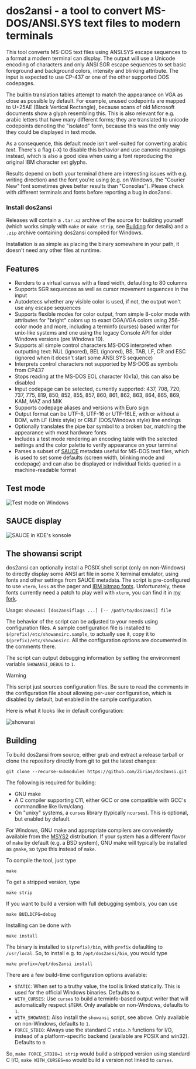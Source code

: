 # dos2ansi - a tool to convert MS-DOS/ANSI.SYS text files to modern terminals

This tool converts MS-DOS text files using ANSI.SYS escape sequences to a
format a modern terminal can display. The output will use a Unicode encoding
of characters and only ANSI SGR escape sequences to set basic foreground and
background colors, intensity and blinking attribute. The input is expected to
use CP-437 or one of the other supported DOS codepages.

The builtin translation tables attempt to match the appearance on VGA as close
as possible by default. For example, unused codepoints are mapped to U+25AE
(Black Vertical Rectangle), because scans of old Microsoft documents show a
glyph resembling this. This is also relevant for e.g. arabic letters that have
many different forms; they are translated to unicode codepoints denoting the
"isolated" form, because this was the only way they could be displayed in text
mode.

As a consequence, this default mode isn't well-suited for converting arabic
*text*. There's a flag (`-X`) to disable this behavior and use canonic
mappings instead, which is also a good idea when using a font reproducing the
original IBM character set glyphs.

Results depend on both your terminal (there are interesting issues with e.g.
writing direction) and the font you're using (e.g. on Windows, the "Courier
New" font sometimes gives better results than "Consolas"). Please check with
different terminals and fonts before reporting a bug in dos2ansi.

### Install dos2ansi

Releases will contain a `.tar.xz` archive of the source for building yourself
(which works simply with `make` or `make strip`, see [Building](#building) for
details) and a `.zip` archive containing dos2ansi compiled for Windows.

Installation is as simple as placing the binary somewhere in your path, it
doesn't need any other files at runtime.

## Features

* Renders to a virtual canvas with a fixed width, defaulting to 80 columns
* Supports SGR sequences as well as cursor movement sequences in the input
* Autodetecs whether any visible color is used, if not, the output won't
  use any escape sequences
* Supports flexible modes for color output, from simple 8-color mode with
  attributes for "bright" colors up to exact CGA/VGA colors using 256-color
  mode and more, including a terminfo (curses) based writer for unix-like
  systems and one using the legacy Console API for older Windows versions
  (pre Windows 10).
* Supports all simple control characters MS-DOS interpreted when outputting
  text: NUL (ignored), BEL (ignored), BS, TAB, LF, CR and ESC (ignored when
  it doesn't start some ANSI.SYS sequence)
* Interprets control characters not supported by MS-DOS as symbols from CP437
* Stops reading at the MS-DOS EOL character (0x1a), this can also be disabled
* Input codepage can be selected, currently supported: 437, 708, 720, 737,
  775, 819, 850, 852, 855, 857, 860, 861, 862, 863, 864, 865, 869, KAM, MAZ
  and MIK
* Supports codepage aliases and versions with Euro sign
* Output format can be UTF-8, UTF-16 or UTF-16LE, with or without a BOM, with
  LF (Unix style) or CRLF (DOS/Windows style) line endings
* Optionally translates the pipe bar symbol to a broken bar, matching the
  appearance with most hardware fonts
* Includes a test mode rendering an encoding table with the selected settings
  and the color palette to verify appearance on your terminal
* Parses a subset of [SAUCE](https://github.com/radman1/sauce) metadata useful
  for MS-DOS text files, which is used to set some defaults (screen width,
  blinking mode and codepage) and can also be displayed or individual fields
  queried in a machine-readable format

## Test mode

![Test mode on Windows](.github/screenshots/dos2ansi_test_win32.png?raw=true)

## SAUCE display

![SAUCE in KDE's konsole](.github/screenshots/dos2ansi_sauce.png?raw=true)

## The showansi script

dos2ansi can optionally install a POSIX shell script (only on non-Windows) to
directly display some ANSI art file in some X terminal emulator, using fonts
and other settings from SAUCE metadata. The script is pre-configured to use
`xterm`, `less` as the pager and
[IBM bitmap fonts](https://github.com/farsil/ibmfonts). Unfortunately, these
fonts currently need a patch to play well with `xterm`, you can find it in
[my fork](https://github.com/Zirias/ibmfonts/tree/novt100).

Usage: `showansi [dos2ansiflags ...] [-- /path/to/dos2ansi] file`

The behavior of the script can be adjusted to your needs using configuration
files. A sample configuration file is installed to
`$(prefix)/etc/showansirc.sample`, to actually use it, copy it to
`$(prefix)/etc/showansirc`. All the configuration options are documented in
the comments there.

The script can output debugging information by setting the environment
variable `SHOWANSI_DEBUG` to `1`.

> [!WARNING]
>
> This script just sources configuration files. Be sure to read the comments
> in the configuration file about allowing per-user configuration, which is
> disabled by default, but enabled in the sample configuration.

Here is what it looks like in default configuration:

![showansi](.github/screenshots/showansi.png?raw=true)

## Building

To build dos2ansi from source, either grab and extract a release tarball or
clone the repository directly from git to get the latest changes:

    git clone --recurse-submodules https://github.com/Zirias/dos2ansi.git

The following is required for building:

* GNU make
* A C compiler supporting C11, either GCC or one compatible with GCC's
  commandline like llvm/clang.
* On "unixy" systems, a `curses` library (typically `ncurses`). This is
  optional, but enabled by default.

For Windows, GNU make and appropriate compilers are conveniently available
from the [MSYS2](https://msys2.org) distribution. If your system has a
different flavor of `make` by default (e.g. a BSD system), GNU make will
typically be installed as `gmake`, so type this instead of `make`.

To compile the tool, just type

    make

To get a stripped version, type

    make strip

If you want to build a version with full debugging symbols, you can use

    make BUILDCFG=debug

Installing can be done with

    make install

The binary is installed to `$(prefix)/bin`, with `prefix` defaulting to
`/usr/local`. So, to install e.g. to `/opt/dos2ansi/bin`, you would type

    make prefix=/opt/dos2ansi install

There are a few build-time configuration options available:

* `STATIC`: When set to a truthy value, the tool is linked statically. This is
  used for the official Windows binaries. Defaults to `0`.
* `WITH_CURSES`: Use `curses` to build a terminfo-based output writer that
  will automatically respect `$TERM`. Only available on non-Windows, defaults
  to `1`.
* `WITH_SHOWANSI`: Also install the `showansi` script, see above. Only
  available on non-Windows, defaults to `1`.
* `FORCE_STDIO`: Always use the standard C `stdio.h` functions for I/O,
  instead of a platform-specific backend (available are POSIX and win32).
  Defaults to `0`.

So, `make FORCE_STDIO=1 strip` would build a stripped version using standard C
I/O, `make WITH_CURSES=no` would build a version not linked to `curses`.
